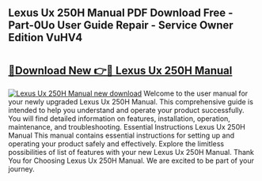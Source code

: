 ## Lexus Ux 250H Manual PDF Download Free - Part-0Uo User Guide Repair - Service Owner Edition VuHV4

# <h2><a href="http://cf29611.oget.top/?id=Lexus+Ux+250H+Manual">🔗Download New 👉🔴 Lexus Ux 250H Manual</a></h2>

[![Lexus Ux 250H Manual new download](https://i.imgur.com/5g1atiW.png)](http://cf29611.oget.top/?id=Lexus+Ux+250H+Manual)
Welcome to the user manual for your newly upgraded Lexus Ux 250H Manual. This comprehensive guide is intended to help you understand and operate your product successfully. You will find detailed information on features, installation, operation, maintenance, and troubleshooting. Essential Instructions Lexus Ux 250H Manual This manual contains essential instructions for setting up and operating your product safely and effectively. Explore the limitless possibilities of list of features with your new Lexus Ux 250H Manual. Thank You for Choosing Lexus Ux 250H Manual. We are excited to be part of your journey.
